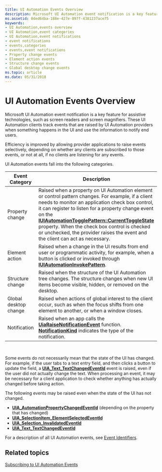 ```yaml
---
title: UI Automation Events Overview
description: Microsoft UI Automation event notification is a key feature for assistive technologies, such as screen readers and screen magnifiers.
ms.assetid: 0ded64ba-188e-427e-897f-4381237ace75
keywords:
- UI Automation,events overview
- UI Automation,event categories
- UI Automation,event notifications
- event notifications
- events,categories
- events,event notifications
- Property change events
- Element action events
- Structure change events
- Global desktop change events
ms.topic: article
ms.date: 05/31/2018
---
```


# UI Automation Events Overview

Microsoft UI Automation event notification is a key feature for assistive technologies, such as screen readers and screen magnifiers. These UI Automation clients track events that are raised by UI Automation providers when something happens in the UI and use the information to notify end users.

Efficiency is improved by allowing provider applications to raise events selectively, depending on whether any clients are subscribed to those events, or not at all, if no clients are listening for any events.

UI Automation events fall into the following categories.



| Event Category        | Description                                                                                                                                                                                                                                                                                                                                                                                                                                                          |
|-----------------------|----------------------------------------------------------------------------------------------------------------------------------------------------------------------------------------------------------------------------------------------------------------------------------------------------------------------------------------------------------------------------------------------------------------------------------------------------------------------|
| Property change       | Raised when a property on UI Automation element or control pattern changes. For example, if a client needs to monitor an application check box control, it can register to listen for a property change event on the [**IUIAutomationTogglePattern::CurrentToggleState**](/windows/desktop/api/UIAutomationClient/nf-uiautomationclient-iuiautomationtogglepattern-get_currenttogglestate) property. When the check box control is checked or unchecked, the provider raises the event and the client can act as necessary. |
| Element action        | Raised when a change in the UI results from end user or programmatic activity, for example, when a button is clicked or invoked through [**IUIAutomationInvokePattern**](/windows/desktop/api/UIAutomationClient/nn-uiautomationclient-iuiautomationinvokepattern).                                                                                                                                                                                                                                                     |
| Structure change      | Raised when the structure of the UI Automation tree changes. The structure changes when new UI items become visible, hidden, or removed on the desktop.                                                                                                                                                                                                                                                                                                              |
| Global desktop change | Raised when actions of global interest to the client occur, such as when the focus shifts from one element to another, or when a window closes.                                                                                                                                                                                                                                                                                                                      |
| Notification          | Raised when an app calls the [**UiaRaiseNotificationEvent**](/windows/win32/api/uiautomationcoreapi/nf-uiautomationcoreapi-uiaraisenotificationevent) function. [**NotificationKind**](/windows/win32/api/uiautomationcore/ne-uiautomationcore-notificationkind) indicates the type of the notification.                                                                                                                                                                                                                                                 |



 

Some events do not necessarily mean that the state of the UI has changed. For example, if the user tabs to a text entry field, and then clicks a button to update the field, a [**UIA\_Text\_TextChangedEventId**](uiauto-event-ids.md) event is raised, even if the user did not actually change the text. When processing an event, it may be necessary for a client application to check whether anything has actually changed before taking action.

The following events may be raised even when the state of the UI has not changed.

-   [**UIA\_AutomationPropertyChangedEventId**](uiauto-event-ids.md) (depending on the property that has changed)
-   [**UIA\_SelectionItem\_ElementSelectedEventId**](uiauto-event-ids.md)
-   [**UIA\_Selection\_InvalidatedEventId**](uiauto-event-ids.md)
-   [**UIA\_Text\_TextChangedEventId**](uiauto-event-ids.md)

For a description of all UI Automation events, see [Event Identifiers](uiauto-event-ids.md).

## Related topics

<dl> <dt>

[Subscribing to UI Automation Events](uiauto-eventsforclients.md)
</dt> </dl>

 

 